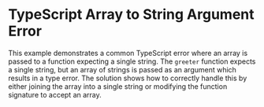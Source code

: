 # TypeScript Array to String Argument Error

This example demonstrates a common TypeScript error where an array is passed to a function expecting a single string. The `greeter` function expects a single string, but an array of strings is passed as an argument which results in a type error. The solution shows how to correctly handle this by either joining the array into a single string or modifying the function signature to accept an array.